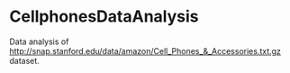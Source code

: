 # CellphonesDataAnalysis
Data analysis of http://snap.stanford.edu/data/amazon/Cell_Phones_&_Accessories.txt.gz dataset. 
